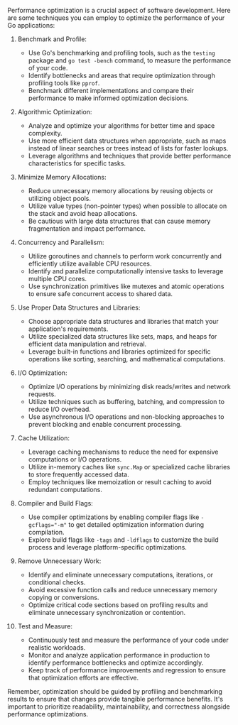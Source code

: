 Performance optimization is a crucial aspect of software development. Here are some techniques you can employ to optimize the performance of your Go applications:

1. Benchmark and Profile:
   - Use Go's benchmarking and profiling tools, such as the `testing` package and `go test -bench` command, to measure the performance of your code.
   - Identify bottlenecks and areas that require optimization through profiling tools like `pprof`.
   - Benchmark different implementations and compare their performance to make informed optimization decisions.

2. Algorithmic Optimization:
   - Analyze and optimize your algorithms for better time and space complexity.
   - Use more efficient data structures when appropriate, such as maps instead of linear searches or trees instead of lists for faster lookups.
   - Leverage algorithms and techniques that provide better performance characteristics for specific tasks.

3. Minimize Memory Allocations:
   - Reduce unnecessary memory allocations by reusing objects or utilizing object pools.
   - Utilize value types (non-pointer types) when possible to allocate on the stack and avoid heap allocations.
   - Be cautious with large data structures that can cause memory fragmentation and impact performance.

4. Concurrency and Parallelism:
   - Utilize goroutines and channels to perform work concurrently and efficiently utilize available CPU resources.
   - Identify and parallelize computationally intensive tasks to leverage multiple CPU cores.
   - Use synchronization primitives like mutexes and atomic operations to ensure safe concurrent access to shared data.

5. Use Proper Data Structures and Libraries:
   - Choose appropriate data structures and libraries that match your application's requirements.
   - Utilize specialized data structures like sets, maps, and heaps for efficient data manipulation and retrieval.
   - Leverage built-in functions and libraries optimized for specific operations like sorting, searching, and mathematical computations.

6. I/O Optimization:
   - Optimize I/O operations by minimizing disk reads/writes and network requests.
   - Utilize techniques such as buffering, batching, and compression to reduce I/O overhead.
   - Use asynchronous I/O operations and non-blocking approaches to prevent blocking and enable concurrent processing.

7. Cache Utilization:
   - Leverage caching mechanisms to reduce the need for expensive computations or I/O operations.
   - Utilize in-memory caches like `sync.Map` or specialized cache libraries to store frequently accessed data.
   - Employ techniques like memoization or result caching to avoid redundant computations.

8. Compiler and Build Flags:
   - Use compiler optimizations by enabling compiler flags like `-gcflags="-m"` to get detailed optimization information during compilation.
   - Explore build flags like `-tags` and `-ldflags` to customize the build process and leverage platform-specific optimizations.

9. Remove Unnecessary Work:
   - Identify and eliminate unnecessary computations, iterations, or conditional checks.
   - Avoid excessive function calls and reduce unnecessary memory copying or conversions.
   - Optimize critical code sections based on profiling results and eliminate unnecessary synchronization or contention.

10. Test and Measure:
    - Continuously test and measure the performance of your code under realistic workloads.
    - Monitor and analyze application performance in production to identify performance bottlenecks and optimize accordingly.
    - Keep track of performance improvements and regression to ensure that optimization efforts are effective.

Remember, optimization should be guided by profiling and benchmarking results to ensure that changes provide tangible performance benefits. It's important to prioritize readability, maintainability, and correctness alongside performance optimizations.